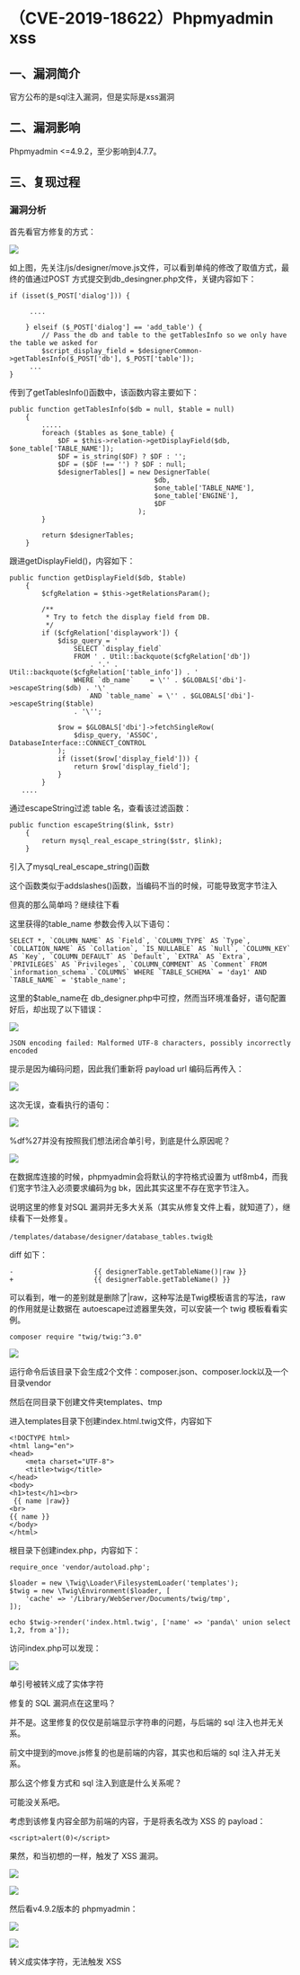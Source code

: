 （CVE-2019-18622）Phpmyadmin xss
================================

一、漏洞简介
------------

官方公布的是sql注入漏洞，但是实际是xss漏洞

二、漏洞影响
------------

Phpmyadmin \<=4.9.2，至少影响到4.7.7。

三、复现过程
------------

### 漏洞分析

首先看官方修复的方式：

![](/Users/aresx/Documents/VulWiki/.resource/(CVE-2019-18622)Phpmyadminxss/media/rId25.png)

如上图，先关注/js/designer/move.js文件，可以看到单纯的修改了取值方式，最终的值通过POST
方式提交到db\_desingner.php文件，关键内容如下：

    if (isset($_POST['dialog'])) {

         ....

        } elseif ($_POST['dialog'] == 'add_table') {
            // Pass the db and table to the getTablesInfo so we only have the table we asked for
            $script_display_field = $designerCommon->getTablesInfo($_POST['db'], $_POST['table']);
         ...
    }

传到了getTablesInfo()函数中，该函数内容主要如下：

    public function getTablesInfo($db = null, $table = null)
        {
            .....
            foreach ($tables as $one_table) {
                $DF = $this->relation->getDisplayField($db, $one_table['TABLE_NAME']);
                $DF = is_string($DF) ? $DF : '';
                $DF = ($DF !== '') ? $DF : null;
                $designerTables[] = new DesignerTable(
                                        $db,
                                        $one_table['TABLE_NAME'],
                                        $one_table['ENGINE'],
                                        $DF
                                    );
            }

            return $designerTables;
        }

跟进getDisplayField()，内容如下：

    public function getDisplayField($db, $table)
        {
            $cfgRelation = $this->getRelationsParam();

            /**
             * Try to fetch the display field from DB.
             */
            if ($cfgRelation['displaywork']) {
                $disp_query = '
                    SELECT `display_field`
                    FROM ' . Util::backquote($cfgRelation['db'])
                        . '.' . Util::backquote($cfgRelation['table_info']) . '
                    WHERE `db_name`    = \'' . $GLOBALS['dbi']->escapeString($db) . '\'
                        AND `table_name` = \'' . $GLOBALS['dbi']->escapeString($table)
                    . '\'';

                $row = $GLOBALS['dbi']->fetchSingleRow(
                    $disp_query, 'ASSOC', DatabaseInterface::CONNECT_CONTROL
                );
                if (isset($row['display_field'])) {
                    return $row['display_field'];
                }
            }
       ....

通过escapeString过滤 table 名，查看该过滤函数：

    public function escapeString($link, $str)
        {
            return mysql_real_escape_string($str, $link);
        }

引入了mysql\_real\_escape\_string()函数

这个函数类似于addslashes()函数，当编码不当的时候，可能导致宽字节注入

但真的那么简单吗？继续往下看

这里获得的table\_name 参数会传入以下语句：

    SELECT *, `COLUMN_NAME` AS `Field`, `COLUMN_TYPE` AS `Type`, `COLLATION_NAME` AS `Collation`, `IS_NULLABLE` AS `Null`, `COLUMN_KEY` AS `Key`, `COLUMN_DEFAULT` AS `Default`, `EXTRA` AS `Extra`, `PRIVILEGES` AS `Privileges`, `COLUMN_COMMENT` AS `Comment` FROM `information_schema`.`COLUMNS` WHERE `TABLE_SCHEMA` = 'day1' AND `TABLE_NAME` = '$table_name';

这里的\$table\_name在
db\_designer.php中可控，然而当环境准备好，语句配置好后，却出现了以下错误：

![](/Users/aresx/Documents/VulWiki/.resource/(CVE-2019-18622)Phpmyadminxss/media/rId26.png)

    JSON encoding failed: Malformed UTF-8 characters, possibly incorrectly encoded

提示是因为编码问题，因此我们重新将 payload url 编码后再传入：

![](/Users/aresx/Documents/VulWiki/.resource/(CVE-2019-18622)Phpmyadminxss/media/rId27.png)

这次无误，查看执行的语句：

![](/Users/aresx/Documents/VulWiki/.resource/(CVE-2019-18622)Phpmyadminxss/media/rId28.png)

%df%27并没有按照我们想法闭合单引号，到底是什么原因呢？

![](/Users/aresx/Documents/VulWiki/.resource/(CVE-2019-18622)Phpmyadminxss/media/rId29.png)

在数据库连接的时候，phpmyadmin会将默认的字符格式设置为
utf8mb4，而我们宽字节注入必须要求编码为g
bk，因此其实这里不存在宽字节注入。

说明这里的修复对SQL
漏洞并无多大关系（其实从修复文件上看，就知道了），继续看下一处修复。

    /templates/database/designer/database_tables.twig处

diff 如下：

    -                    {{ designerTable.getTableName()|raw }}
    +                    {{ designerTable.getTableName() }}

可以看到，唯一的差别就是删除了\|raw，这种写法是Twig模板语言的写法，raw
的作用就是让数据在 autoescape过滤器里失效，可以安装一个 twig
模板看看实例。

    composer require "twig/twig:^3.0"

![](/Users/aresx/Documents/VulWiki/.resource/(CVE-2019-18622)Phpmyadminxss/media/rId30.png)

运行命令后该目录下会生成2个文件：composer.json、composer.lock以及一个目录vendor

然后在同目录下创建文件夹templates、tmp

进入templates目录下创建index.html.twig文件，内容如下

    <!DOCTYPE html>
    <html lang="en">
    <head>
        <meta charset="UTF-8">
        <title>twig</title>
    </head>
    <body>
    <h1>test</h1><br>
     {{ name |raw}}
    <br>
    {{ name }}
    </body>
    </html>

根目录下创建index.php，内容如下：

    require_once 'vendor/autoload.php';

    $loader = new \Twig\Loader\FilesystemLoader('templates');
    $twig = new \Twig\Environment($loader, [
        'cache' => '/Library/WebServer/Documents/twig/tmp',
    ]);

    echo $twig->render('index.html.twig', ['name' => 'panda\' union select 1,2, from a']);

访问index.php可以发现：

![](/Users/aresx/Documents/VulWiki/.resource/(CVE-2019-18622)Phpmyadminxss/media/rId31.png)

单引号被转义成了实体字符

修复的 SQL 漏洞点在这里吗？

并不是。这里修复的仅仅是前端显示字符串的问题，与后端的 sql
注入也并无关系。

前文中提到的move.js修复的也是前端的内容，其实也和后端的 sql
注入并无关系。

那么这个修复方式和 sql 注入到底是什么关系呢？

可能没关系吧。

考虑到该修复内容全部为前端的内容，于是将表名改为 XSS 的 payload：

    <script>alert(0)</script>

果然，和当初想的一样，触发了 XSS 漏洞。

![](/Users/aresx/Documents/VulWiki/.resource/(CVE-2019-18622)Phpmyadminxss/media/rId32.png)

![](/Users/aresx/Documents/VulWiki/.resource/(CVE-2019-18622)Phpmyadminxss/media/rId33.png)

然后看v4.9.2版本的 phpmyadmin：

![](/Users/aresx/Documents/VulWiki/.resource/(CVE-2019-18622)Phpmyadminxss/media/rId34.png)

![](/Users/aresx/Documents/VulWiki/.resource/(CVE-2019-18622)Phpmyadminxss/media/rId35.png)

转义成实体字符，无法触发 XSS
